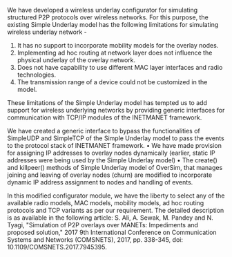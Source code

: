 We have developed a wireless underlay configurator for simulating structured P2P protocols over wireless networks. For this purpose, the existing Simple Underlay model has the following limitations for simulating wireless underlay network -
1. It has no support to incorporate mobility models for the overlay nodes.
2. Implementing ad hoc routing at network layer does not influence the physical underlay of the overlay network.
3. Does not have capability to use different MAC layer interfaces and radio technologies.
4. The transmission range of a device could not be customized in the model.

These limitations of the Simple Underlay model has tempted us to add support for wireless underlying networks by providing generic interfaces for communication with TCP/IP modules of the INETMANET framework.

We have created a generic interface to bypass the functionalities of SimpleUDP and SimpleTCP of the Simple Underlay model to pass the events to the protocol stack of INETMANET framework.
• We have made provision for assigning IP addresses to overlay nodes dynamically (earlier, static IP addresses were being used by the Simple Underlay model)
• The create() and killpeer() methods of Simple Underlay model of OverSim, that manages joining and leaving of overlay nodes (churn) are modified to incorporate dynamic IP address assignment to nodes and handling of events.

In this modified configurator module, we have the liberty to select any of the available radio models, MAC models, mobility models, ad hoc routing protocols and TCP variants as per our requirement. The detailed description is as available in the following article:
S. Ali, A. Sewak, M. Pandey and N. Tyagi, "Simulation of P2P overlays over MANETs: Impediments and proposed solution," 2017 9th International Conference on Communication Systems and Networks (COMSNETS), 2017, pp. 338-345, doi: 10.1109/COMSNETS.2017.7945395.

